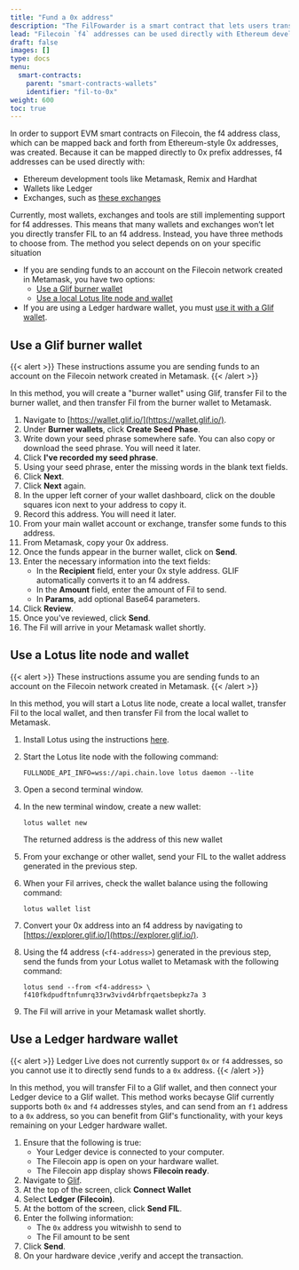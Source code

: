 ```yaml
---
title: "Fund a 0x address"
description: "The FilFowarder is a smart contract that lets users transfer FIL from an Ethereum-based f4 address to a Filecoin address of a different type."
lead: "Filecoin `f4` addresses can be used directly with Ethereum development tools like Metamask, Remix, Hardhat, wallets like Ledger, and supported exchanges. While support for direct transfer to an f4 address is being rolled out more widely, you will need to temporarily transfer your FIL to a wallet that supports `f4` addresses, and then transfer the Fil from that wallet to a `0x`-style address. There are currently multiple options for doing this, which vary based on your situation, and are described on this page."
draft: false
images: []
type: docs
menu:
  smart-contracts:
    parent: "smart-contracts-wallets"
    identifier: "fil-to-0x"
weight: 600
toc: true
---
```


In order to support EVM smart contracts on Filecoin, the f4 address class, which can be mapped back and forth from Ethereum-style 0x addresses, was created. Because it can be mapped directly to 0x prefix addresses, f4 addresses can be used directly with:

- Ethereum development tools like Metamask, Remix and Hardhat
- Wallets like Ledger
- Exchanges, such as [these exchanges](#use-a-supported-exchange)

Currently, most wallets, exchanges and tools are still implementing support for f4 addresses. This means that many wallets and exchanges won’t let you directly transfer FIL to an f4 address. Instead, you have three methods to choose from. The method you select depends on on your specific situation

- If you are sending funds to an account on the Filecoin network created in Metamask, you have two options: 
  - [Use a Glif burner wallet](#use-a-glif-burner-wallet) 
  - [Use a local Lotus lite node and wallet](#use-a-lotus-lite-node-and-wallet)
- If you are using a Ledger hardware wallet, you must [use it with a Glif wallet](#use-a-ledger-hardware-wallet).

## Use a Glif burner wallet

{{< alert >}}
These instructions assume you are sending funds to an account on the Filecoin network created in Metamask.
{{< /alert >}}

In this method, you will create a "burner wallet" using Glif, transfer Fil to the burner wallet, and then transfer Fil from the burner wallet to Metamask.

1. Navigate to [https://wallet.glif.io/](https://wallet.glif.io/).
1. Under **Burner wallets**, click **Create Seed Phase**.
1. Write down your seed phrase somewhere safe. You can also copy or download the seed phrase. You will need it later.
1. Click **I've recorded my seed phrase**.
1. Using your seed phrase, enter the missing words in the blank text fields.
1. Click **Next**.
1. Click **Next** again.
1. In the upper left corner of your wallet dashboard, click on the double squares icon next to your address to copy it.
1. Record this address. You will need it later.
1. From your main wallet account or exchange, transfer some funds to this address.
1. From Metamask, copy your 0x address.
1. Once the funds appear in the burner wallet, click on **Send**.
1. Enter the necessary information into the text fields:
   - In the **Recipient** field, enter your 0x style address. GLIF automatically converts it to an f4 address.
   - In the **Amount** field, enter the amount of Fil to send.
   - In **Params**, add optional Base64 parameters. 
1. Click **Review**.
1. Once you've reviewed, click **Send**.
1. The Fil will arrive in your Metamask wallet shortly.

## Use a Lotus lite node and wallet

{{< alert >}}
These instructions assume you are sending funds to an account on the Filecoin network created in Metamask.
{{< /alert >}}

In this method, you will start a Lotus lite node, create a local wallet, transfer Fil to the local wallet, and then transfer Fil from the local wallet to Metamask.

1. Install Lotus using the instructions [here](https://lotus.filecoin.io/tutorials/lotus/store-and-retrieve/set-up/).
1. Start the Lotus lite node with the following command: 

   ```shell
   FULLNODE_API_INFO=wss://api.chain.love lotus daemon --lite
   ```

1. Open a second terminal window.
1. In the new terminal window, create a new wallet: 

   ```shell
   lotus wallet new
   ```

   The returned address is the address of this new wallet
1. From your exchange or other wallet, send your FIL to the wallet address generated in the previous step.
1. When your Fil arrives, check the wallet balance using the following command: 

   ```shell
   lotus wallet list
   ```

1. Convert your 0x address into an f4 address by navigating to [https://explorer.glif.io/](https://explorer.glif.io/).
1. Using the f4 address (`<f4-address>`) generated in the previous step, send the funds from your Lotus wallet to Metamask with the following command: 

    ```shell
    lotus send --from <f4-address> \ f410fkdpudftnfumrq33rw3vivd4rbfrqaetsbepkz7a 3
    ```

1. The Fil will arrive in your Metamask wallet shortly.

## Use a Ledger hardware wallet

{{< alert  >}}
Ledger Live does not currently support `0x` or `f4` addresses, so you cannot use it to directly send funds to a `0x` address.
{{< /alert >}}

In this method, you will transfer Fil to a Glif wallet, and then connect your Ledger device to a Glif wallet. This method works becayse Glif currently supports both `0x` and `f4` addresses styles, and can send from an `f1` address to a `0x` address, so you can benefit from Glif's functionality, with your keys remaining on your Ledger hardware wallet.

1. Ensure that the following is true:
   - Your Ledger device is connected to your computer.
   - The Filecoin app is open on your hardware wallet.
   - The Filecoin app display shows **Filecoin ready**.
1. Navigate to [Glif](https://glif.io).
1. At the top of the screen, click **Connect Wallet** 
1. Select **Ledger (Filecoin)**.
1. At the bottom of the screen, click **Send FIL**.
1. Enter the follwing information:
   - The `0x` address you witwishh to send to 
   - The Fil amount to be sent
1. Click **Send**.
1. On your hardware device ,verify and accept the transaction. 
